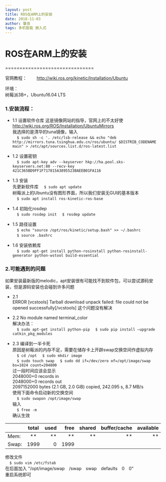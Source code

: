 ```yaml
---
layout: post
title: ROS在ARM上的安装
date: 2018-11-03
author: 肇良
tags: 多机智能 嵌入式
---
```


# ROS在ARM上的安装
===============================

官网教程：
&emsp;&emsp;<font color = "66CCFF">http://wiki.ros.org/kinetic/Installation/Ubuntu</font>  

环境：  
树莓派3B+，Ubuntu16.04 LTS  

### 1.安装流程：  
* 1.1 设置软件仓库
这是镜像网站的指导，官网上的不太好使  
<font color = "66CCFF">http://wiki.ros.org/ROS/Installation/UbuntuMirrors</font>  
我选择的是清华的tuna镜像，输入  
&emsp;```$ sudo sh -c '. /etc/lsb-release && echo "deb http://mirrors.tuna.tsinghua.edu.cn/ros/ubuntu/ $DISTRIB_CODENAME main" > /etc/apt/sources.list.d/ros-latest.list```  

* 1.2 设置密钥  
&emsp;```$ sudo apt-key adv --keyserver hkp://ha.pool.sks-keyservers.net:80 --recv-key 421C365BD9FF1F717815A3895523BAEEB01FA116```  

* 1.3 安装  
先更新软件库
&emsp;```$ sudo apt update```  
树莓派上的Ubuntu没有图形界面，所以我们安装无GUI的基本版本  
&emsp;```$ sudo apt install ros-kinetic-ros-base```  

* 1.4 初始化rosdep  
&emsp;```$ sudo rosdep init```
&emsp;```$ rosdep update```  

* 1.5 路径设置  
&emsp;```$ echo "source /opt/ros/kinetic/setup.bash" >> ~/.bashrc```  
&emsp;```$ source .bashrc```  

* 1.6 安装依赖库  
&emsp;```$ sudo apt-get install python-rosinstall python-rosinstall-generator python-wstool build-essential```  

### 2.可能遇到的问题  
如果安装最新版的melodic，apt安装很有可能找不到软件包，可以尝试源码安装，但是源码安装也会碰到许多问题  

* 2.1  
	ERROR [vcstools] Tarball download unpack failed: file could not be opened successfully[/vcstools]
这个问题没有解决  

* 2.2  No module named terminal_color  
解决办法：  
&emsp;```$ sudo apt-get install python-pip```
&emsp;```$ sudo pip install –upgrade catkin_pkg_modules```  

* 2.3  编译到一半卡死  
原因是树莓派的内存不足，需要在储存卡上开辟swap交换空间作虚拟内存  
&emsp;```$ cd /opt```
&emsp;```$ sudo mkdir image```  
&emsp;```$ sudo touch swap```
&emsp;```$ sudo dd if=/dev/zero of=/opt/image/swap bs=1024 count=204800```  
过一段时间应该会显示  
2048000+0 records in  
2048000+0 records out  
2097152000 bytes (2.1 GB, 2.0 GiB) copied, 242.095 s, 8.7 MB/s  
使用下面命令启动新的交换空间  
&emsp;```$ sudo swapon /opt/image/swap```  
输入  
&emsp;```$ free -m```  
确认生效  

|  | total | used | free | shared | buffer/cache | available |
| - | :-: | -: | -: | -: | -: | -: |
| Mem: | ** | ** | ** | ** | ** | ** |
| Swap: | 1999 | 0 | 1999 |
修改文件  
&emsp;```$ sudo vim /etc/fstab```  
在后面加入 "/opt/image/swap&emsp;/swap&emsp;swap&emsp;defaults&emsp;0&emsp;0"  
重启系统即可